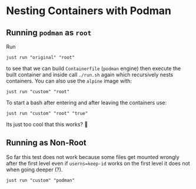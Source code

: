 # Nesting Containers with Podman

## Running `podman` as `root`

Run

```shell
just run "original" "root"
```

to see that we can build `Containerfile` (`podman` engine) then execute the
built container and inside call `./run.sh` again which recursively nests
containers. You can also use the `alpine` image with:

```shell
just run "custom" "root"
```

To start a bash after entering and after leaving the containers use:

```shell
just run "custom" "root" "true"
```

Its just too cool that this works? 🤣

## Running as Non-Root

So far this test does not work because some files get mounted wrongly after the first level
even if `userns=keep-id` works on the first level it does not when going deeper (?).

```shell
just run "custom" "podman"
```
